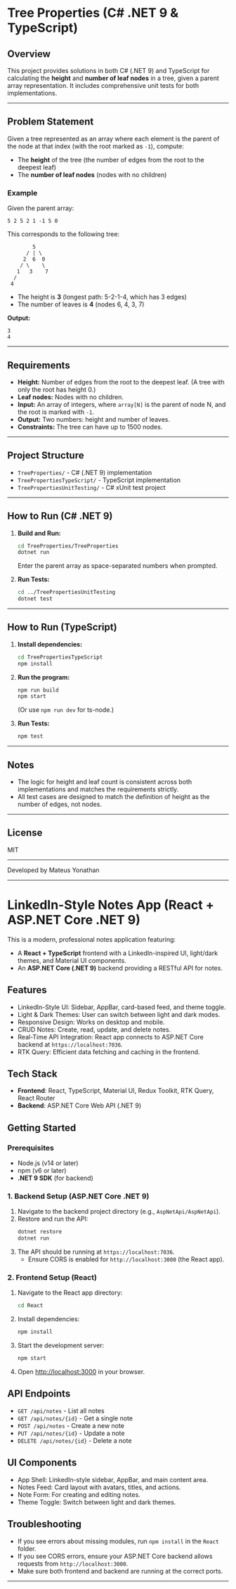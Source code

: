 # Tree Properties (C# .NET 9 & TypeScript)

## Overview
This project provides solutions in both C# (.NET 9) and TypeScript for calculating the **height** and **number of leaf nodes** in a tree, given a parent array representation. It includes comprehensive unit tests for both implementations.

---

## Problem Statement
Given a tree represented as an array where each element is the parent of the node at that index (with the root marked as `-1`), compute:
- The **height** of the tree (the number of edges from the root to the deepest leaf)
- The **number of leaf nodes** (nodes with no children)

### Example
Given the parent array:
```
5 2 5 2 1 -1 5 0
```
This corresponds to the following tree:

```
        5
      / | \
     2  6  0
    / \    \
   1   3    7
  /
 4
```
- The height is **3** (longest path: 5-2-1-4, which has 3 edges)
- The number of leaves is **4** (nodes 6, 4, 3, 7)

**Output:**
```
3
4
```

---

## Requirements
- **Height:** Number of edges from the root to the deepest leaf. (A tree with only the root has height 0.)
- **Leaf nodes:** Nodes with no children.
- **Input:** An array of integers, where `array[N]` is the parent of node N, and the root is marked with `-1`.
- **Output:** Two numbers: height and number of leaves.
- **Constraints:** The tree can have up to 1500 nodes.

---

## Project Structure
- `TreeProperties/` - C# (.NET 9) implementation
- `TreePropertiesTypeScript/` - TypeScript implementation
- `TreePropertiesUnitTesting/` - C# xUnit test project

---

## How to Run (C# .NET 9)
1. **Build and Run:**
   ```sh
   cd TreeProperties/TreeProperties
   dotnet run
   ```
   Enter the parent array as space-separated numbers when prompted.

2. **Run Tests:**
   ```sh
   cd ../TreePropertiesUnitTesting
   dotnet test
   ```

---

## How to Run (TypeScript)
1. **Install dependencies:**
   ```sh
   cd TreePropertiesTypeScript
   npm install
   ```
2. **Run the program:**
   ```sh
   npm run build
   npm start
   ```
   (Or use `npm run dev` for ts-node.)

3. **Run Tests:**
   ```sh
   npm test
   ```

---

## Notes
- The logic for height and leaf count is consistent across both implementations and matches the requirements strictly.
- All test cases are designed to match the definition of height as the number of edges, not nodes.

---

## License
MIT

---

Developed by Mateus Yonathan 

---

# LinkedIn-Style Notes App (React + ASP.NET Core .NET 9)

This is a modern, professional notes application featuring:
- A **React + TypeScript** frontend with a LinkedIn-inspired UI, light/dark themes, and Material UI components.
- An **ASP.NET Core (.NET 9)** backend providing a RESTful API for notes.

## Features

- LinkedIn-Style UI: Sidebar, AppBar, card-based feed, and theme toggle.
- Light & Dark Themes: User can switch between light and dark modes.
- Responsive Design: Works on desktop and mobile.
- CRUD Notes: Create, read, update, and delete notes.
- Real-Time API Integration: React app connects to ASP.NET Core backend at `https://localhost:7036`.
- RTK Query: Efficient data fetching and caching in the frontend.

## Tech Stack

- **Frontend**: React, TypeScript, Material UI, Redux Toolkit, RTK Query, React Router
- **Backend**: ASP.NET Core Web API (.NET 9)

## Getting Started

### Prerequisites
- Node.js (v14 or later)
- npm (v6 or later)
- **.NET 9 SDK** (for backend)

### 1. Backend Setup (ASP.NET Core .NET 9)
1. Navigate to the backend project directory (e.g., `AspNetApi/AspNetApi`).
2. Restore and run the API:
   ```sh
   dotnet restore
   dotnet run
   ```
3. The API should be running at `https://localhost:7036`.
   - Ensure CORS is enabled for `http://localhost:3000` (the React app).

### 2. Frontend Setup (React)
1. Navigate to the React app directory:
   ```sh
   cd React
   ```
2. Install dependencies:
   ```sh
   npm install
   ```
3. Start the development server:
   ```sh
   npm start
   ```
4. Open [http://localhost:3000](http://localhost:3000) in your browser.

## API Endpoints

- `GET /api/notes` - List all notes
- `GET /api/notes/{id}` - Get a single note
- `POST /api/notes` - Create a new note
- `PUT /api/notes/{id}` - Update a note
- `DELETE /api/notes/{id}` - Delete a note

## UI Components

- App Shell: LinkedIn-style sidebar, AppBar, and main content area.
- Notes Feed: Card layout with avatars, titles, and actions.
- Note Form: For creating and editing notes.
- Theme Toggle: Switch between light and dark themes.

## Troubleshooting

- If you see errors about missing modules, run `npm install` in the `React` folder.
- If you see CORS errors, ensure your ASP.NET Core backend allows requests from `http://localhost:3000`.
- Make sure both frontend and backend are running at the correct ports.

--- 